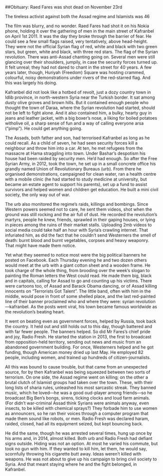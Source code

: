 ##Obituary: Raed Fares was shot dead on November 23rd

The tireless activist against both the Assad regime and Islamists was 46

The film was blurry, and no wonder. Raed Fares had shot it on his Nokia phone, holding it over the gathering of men in the main street of Kafranbel on April 1st 2011. It was the day they broke through the barrier of fear. He could see a few small flags raised, very tentatively, above head-height. They were not the official Syrian flag of red, white and black with two green stars, but green, white and black, with three red stars. The flag of the Syrian revolution. There was anti-Assad chanting going on. Several men were still glancing over their shoulders, jumpily, in case the security forces turned up. It felt unreal; they had not dared to chant in the street for 40 years. A few years later, though, Huriyah (Freedom) Square was hosting crammed, colourful, noisy demonstrations under rivers of the red-starred flag. And this was largely his doing.

Kafranbel did not look like a hotbed of revolt, just a dozy country town in Idlib province, in north-western Syria near the Turkish border. It sat among dusty olive groves and brown hills. But it contained enough people who thought the town of Daraa, where the Syrian revolution had started, should not be left to fight alone. And it also contained him, a bulky, hearty guy in jeans and leather jacket, with a big boxer’s nose, a liking for boiled potatoes witholive oil, a sharp sense of fun and a way of calling everyone arsa (“pimp”). He could get anything going.

The Assads, both father and son, had terrorised Kafranbel as long as he could recall. As a child of seven, he had seen security forces kill a neighbour and throw him into a car. At ten, he met refugees from the massacre at Hama straggling into town. Under Bashar’s despotism his house had been raided by security men. He’d had enough. So after the Free Syrian Army, in 2012, took the town, he set up in a small concrete office his grandly named Union of Revolutionary Bureaus (urb). From there he organised demonstrations, campaigned for clean water, ran a health centre with a mobile clinic (he had started to study medicine at university, but became an estate agent to support his parents), set up a fund to assist survivors and helped women and children get education. He built a mini civil society, the only way out of war.

The urb also monitored the regime’s raids, killings and bombings. Since Western powers seemed not to care, he sent them videos, shot when the ground was still rocking and the air full of dust. He recorded the revolution’s martyrs, people he knew, friends, sprawled in their gaping houses, or lying in pieces among the ruins of their market stalls. Uploading 2mb videos to social media could take half an hour with Syria’s crawling internet. That infuriated him, as did the fact that he couldn’t send Westerners the smell of death: burnt blood and burnt vegetables, corpses and heavy weaponry. That might have made them notice.

Yet what they seemed to notice most were the big political banners he posted on Facebook. Each Thursday evening he and two dozen others would meet at the urb with a giant cotton sheet and a wooden frame. He took charge of the whole thing, from brooding over the week’s slogan to painting the Roman letters the West could read. He made them big, black and in capitals, calling for Assad to go and counting up his victims. There were cartoons too, of Assad and Barack Obama dancing, or of Assad killing innocents on “Terrorists Got Talent”. The little band, often with him in the middle, would pose in front of some shelled place, and the last red-painted line of their banner proclaimed who and where they were: syrian revolution—kafranbel. As the posts went viral, his town became famous worldwide as the revolution’s beating heart.

It went on beating even as government forces, helped by Russia, took back the country. It held out and still holds out to this day, though battered and with far fewer people. The banners helped. So did Mr Fares’s chief pride and joy, Radio Fresh. He started the station in 2013, the first to broadcast from opposition-held territory, sending out news and music from an abandoned government building. For once, Westerners helped and he got funding, though American money dried up last May. He employed 82 people, including women, and trained up hundreds of citizen-journalists.

All this was bound to cause trouble, but that came from an unexpected source, for by then Kafranbel was being squeezed between two sorts of terrorism. On one side, the Assad regime went on killing; on the other a brutal clutch of Islamist groups had taken over the town. These, with their long lists of sharia rules, unleashed his most sarcastic streak. They banned music, which he loved—he was a good oud-player among friends—so he broadcast Big Ben’s bongs, sirens, ticking clocks and loud farm animals. (For didn’t war-criminal Assad think Syrians were animals anyway, even insects, to be killed with chemical sprays?) They forbade him to use women as announcers, so he ran their voices through a computer program that made them sound like robots, or men. Radio Fresh was declared haram, raided, closed, had all its equipment seized, but kept bouncing back.

He did the same, though he was arrested several times, hung up once by his arms and, in 2014, almost killed. Both urb and Radio Fresh had defiant signs outside. Hiding was not an option. At most he varied his commute, but took no gun with him. If they wanted to kill him, let them, he would say, scornfully throwing his cigarette butt away. Ideas weren’t killed with weapons. He was not about to give up his campaign to bring civil society to Syria. And that meant staying where he and the fight belonged, in Kafranbel.